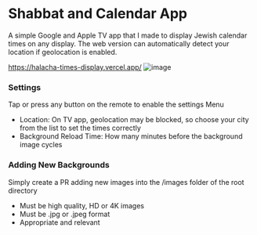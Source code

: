 # Shabbat and Calendar App
A simple Google and Apple TV app that I made to display Jewish calendar times on any display. The web version can automatically detect your location if geolocation is enabled. 

https://halacha-times-display.vercel.app/
![image](https://github.com/user-attachments/assets/e45d345b-19ab-498a-9b36-d48172ab1cc0)

### Settings 
Tap or press any button on the remote to enable the settings Menu
- Location: On TV app, geolocation may be blocked, so choose your city from the list to set the times correctly
- Background Reload Time: How many minutes before the background image cycles

### Adding New Backgrounds
Simply create a PR adding new images into the /images folder of the root directory 
- Must be high quality, HD or 4K images
- Must be .jpg or .jpeg format
- Appropriate and relevant
